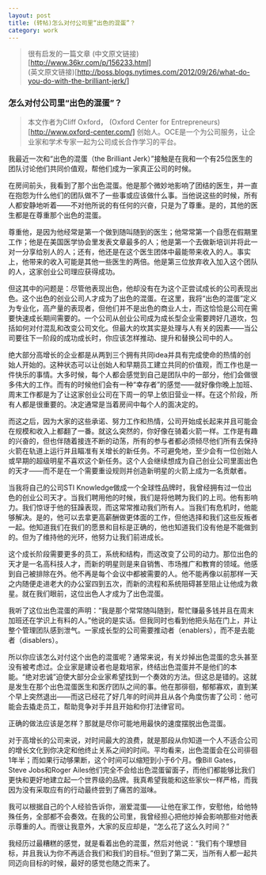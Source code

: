 ```yaml
---
layout: post
title: (转帖)怎么对付公司里“出色的混蛋”？
category: work
---
```


> 很有启发的一篇文章
> (中文原文链接)[http://www.36kr.com/p/156233.html]  
> (英文原文链接)[http://boss.blogs.nytimes.com/2012/09/26/what-do-you-do-with-the-brilliant-jerk/]  


### 怎么对付公司里“出色的混蛋”？

>本文作者为Cliff Oxford， (Oxford Center for Entrepreneurs)[http://www.oxford-center.com/] 创始人。OCE是一个为公司服务，让企业家和学术专家一起为公司成长合作学习的平台。

我最近一次和“出色的混蛋（the Brilliant Jerk）”接触是在我和一个有25位医生的团队讨论他们共同价值观，帮他们成为一家真正公司的时候。

在房间前头，我看到了那个出色混蛋。他是那个微妙地影响了团结的医生，并一直在抱怨为什么他们的团队做不了一些事或应该做什么事。当他说这些的时候，所有人都安静地听着——不对他所说的有任何的兴奋，只是为了尊重。是的，其他的医生都是在尊重那个出色的混蛋。

尊重他，是因为他经常是第一个做到随叫随到的医生；他常常第一个自愿在假期里工作；他是在美国医学协会里发表文章最多的人；他是第一个去做新培训并将此一对一分享给别人的人；还有，他还是在这个医生团体中最能带来收入的人。事实上，他带来的收入可能是其他一些医生的两倍。他是第三位放弃收入加入这个团队的人，这家创业公司理应获得成功。

但这其中的问题是：尽管他表现出色，他却没有在为这个正尝试成长的公司表现出色。这个出色的创业公司人才成为了出色的混蛋。在这里，我将“出色的混蛋”定义为专业化，高产量的表现者，但他们并不是出色的商业人士，而这恰恰是公司在需要快速成长期间需要的。一个公司从创业公司成为成长型企业需要跨好几道坎，包括如何对付混乱和改变公司文化。但最大的坎其实是处理与人有关的因素——当公司要往下一阶段的成功成长时，你应该怎样推动、提升和替换公司中的人。

绝大部分高增长的企业都是从两到三个拥有共同idea并具有完成使命的热情的创始人开始的。这种状态可以让创始人和早期员工建立共同的价值观，而工作也是一件快乐的事情。大多时候，每个人都会感觉到自己是团队中的一部分，他们会做很多伟大的工作。而有的时候他们会有一种“幸存者”的感觉——就好像你晚上加班、周末工作都是为了让这家创业公司在下周一的早上依旧营业一样。在这个阶段，所有人都是很重要的。决定通常是当着房间中每个人的面决定的。

而这之后，因为大家的这些承诺、努力工作和热情，公司开始成长起来并且可能会在规模和收入上都翻了一番。就这么突然的，你好像在骑着火箭一样。工作是有趣的兴奋的，但也伴随着接连不断的动荡，所有的参与者都必须倾尽他们所有去保持火箭在轨道上运行并且瞄准有关增长的新任务。不可避免地，至少会有一位创始人或早期的超级明星不喜欢这个新任务。这个人会继续想成为自己创业公司里面出色的天才——而不是在一个需要重设规则并创造新明星的火箭上成为一名贡献者。

当我将自己的公司STI Knowledge做成一个全球性品牌时，我曾经拥有过一位出色的创业公司天才。当我们聘用他的时候，我们是将他聘为我们的上司。他有影响力。我们惊讶于他的狂躁表现，而这常常推动我们所有人。当我们有危机时，他能够解决。是的，他可以去拿更高薪酬做更体面的工作，但他选择和我们这些反叛者一起。他知道我们在我们的愿景和目标是正确的，他也知道我们没有他是不能做到的。但为了维持他的光环，他努力让我们前进成长。

这个成长阶段需要更多的员工，系统和结构，而这改变了公司的动力。那位出色的天才是一名高科技人才，而新的明星则是来自销售、市场推广和教育的领域。他感到自己被排除在外。他不再是每个会议中都被需要的人。他不能再像以前那样一天之内随便走进老大的办公室四到五次，而新的流程和系统阻碍甚至阻止让他成为救星。就在我们眼前，这位出色人才成为了出色混蛋。

 

我听了这位出色混蛋的声明：“我是那个常常随叫随到，帮忙赚最多钱并且在周末加班还在学识上有料的人。”他说的是实话。但我同时也看到他把头贴在门上，并让整个管理团队感到泄气。一家成长型的公司需要推动者（enablers），而不是去能者（disablers）。

 

所以你应该怎么对付这个出色的混蛋呢？通常来说，有关炒掉出色混蛋的念头甚至没有被考虑过。企业家是建设者也是栽培家，终结出色混蛋并不是他们的本能。“绝对忠诚”迫使大部分企业家希望找到一个奏效的方法。但这总是错的。这就是发生在那个出色混蛋医生和医疗团队之间的事。他在那徘徊，郁郁寡欢，直到某个早上突然退出——而这已经花了好几年的时间并且从各个角度伤害了公司：他可能会去撬走员工，帮助竞争对手并且开始和你打法律官司。

正确的做法应该是怎样？那就是尽你可能地用最快的速度摆脱出色混蛋。

对于高增长的公司来说，对时间最大的浪费，就是那段从你知道一个人不适合公司的增长文化到你决定和他终止关系之间的时间。平均看来，出色混蛋会在公司徘徊1年半；而如果行动够果断，这个时间可以缩短到小于6个月。像Bill Gates，Steve Jobs和Roger Ailes他们完全不会给出色混蛋留面子，而他们都能够比我们更快和更好地建立起一个世界级的品牌。我真希望我能和这些家伙一样严格，而我因为没有采取应有的行动最终尝到了痛苦的滋味。

我可以根据自己的个人经验告诉你，溺爱混蛋——让他在家工作，安慰他，给他特殊任务，全部都不会奏效。在我的公司里，我曾经担心把他炒掉会影响那些对他表示尊重的人。而很让我意外，大家的反应却是，“怎么花了这么久时间？”

我经历过最糟糕的感觉，就是看着出色的混蛋，然后对他说：“我们有个理想目标，并且我认为你不再适合我们和我们的目标。”但到了第二天，当所有人都一起共同迈向目标的时候，最好的感觉也随之而来了。



